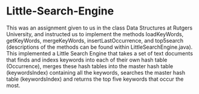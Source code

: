 # Little-Search-Engine
This was an assignment given to us in the class Data Structures at Rutgers University, and instructed us to implement the methods loadKeyWords, getKeyWords, mergeKeyWords, insertLastOccurrence, and top5search (descriptions of the methods can be found within LittleSearchEngine.java). This implemented a Little Search Engine that takes a set of text documents that finds and indexs keywords into each of their own hash table (Occurrence), merges these hash tables into the master hash table (keywordsIndex) containing all the keywords, searches the master hash table (keywordsIndex) and returns the top five keywords that occur the most. 
 
